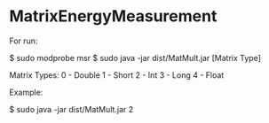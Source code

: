 # MatrixEnergyMeasurement

For run:

$ sudo modprobe msr
$ sudo java -jar dist/MatMult.jar [Matrix Type]

Matrix Types:
0 - Double
1 - Short
2 - Int
3 - Long
4 - Float


Example:

$ sudo java -jar dist/MatMult.jar 2
